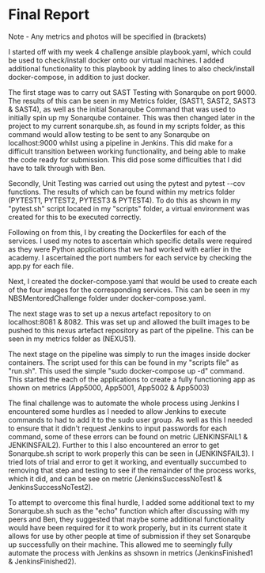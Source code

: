 # Final Report

Note - Any metrics and photos will be specified in (brackets)

I started off with my week 4 challenge ansible playbook.yaml, which could be used to check/install docker onto our virtual machines. I added additional functionality to this playbook by adding lines to also check/install docker-compose, in addition to just docker.

The first stage was to carry out SAST Testing with Sonarqube on port 9000. The results of this can be seen in my Metrics folder, (SAST1, SAST2, SAST3 & SAST4), as well as the initial Sonarqube Command that was used to initially spin up my Sonarqube container. This was then changed later in the project to my current sonarqube.sh, as found in my scripts folder, as this command would allow testing to be sent to any Sonarqube on localhost:9000 whilst using a pipeline in Jenkins. This did make for a difficult transition between working functionality, and being able to make the code ready for submission. This did pose some difficulties that I did have to talk through with Ben.

Secondly, Unit Testing was carried out using the pytest and pytest --cov functions. The results of which can be found within my metrics folder (PYTEST1, PYTEST2, PYTEST3 & PYTEST4). To do this as shown in my "pytest.sh" script located in my "scripts" folder, a virtual environment was created for this to be executed correctly.

Following on from this, I by creating the Dockerfiles for each of the services. I used my notes to ascertain which specific details were required as they were Python applications that we had worked with earlier in the academy. I ascertained the port numbers for each service by checking the app.py for each file.

Next, I created the docker-compose.yaml that would be used to create each of the four images for the corresponding services. This can be seen in my NBSMentoredChallenge folder under docker-compose.yaml.

The next stage was to set up a nexus artefact repository to on localhost:8081 & 8082. This was set up and allowed the built images to be pushed to this nexus artefact repository as part of the pipeline. This can be seen in my metrics folder as (NEXUS1).

The next stage on the pipeline was simply to run the images inside docker containers. The script used for this can be found in my "scripts file" as "run.sh". This used the simple "sudo docker-compose up -d" command. This started the each of the applications to create a fully functioning app as shown on metrics (App5000, App5001, App5002 & App5003)

The final challenge was to automate the whole process using Jenkins I encountered some hurdles as I needed to allow Jenkins to execute commands to had to add it to the sudo user group. As well as this I needed to ensure that it didn't request Jenkins to input passwords for each command, some of these errors can be found on metric (JENKINSFAIL1 & JENKINSFAIL2). Further to this I also encountered an error to get Sonarqube.sh script to work properly this can be seen in (JENKINSFAIL3). I tried lots of trial and error to get it working, and eventually succumbed to removing that step and testing to see if the remainder of the process works, which it did, and can be see on metric (JenkinsSuccessNoTest1 & JenkinsSuccessNoTest2). 

To attempt to overcome this final hurdle, I added some additional text to my Sonarqube.sh such as the "echo" function which after discussing with my peers and Ben, they suggested that maybe some additional functionality would have been required for it to work properly, but in its current state it allows for use by other people at time of submission if they set Sonarqube up successfully on their machine. This allowed me to seemingly fully automate the process with Jenkins as shsown in metrics (JenkinsFinished1 & JenkinsFinished2).
